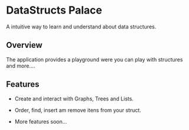 # DataStructs Palace

  A intuitive way to learn and understand about data structures.

## Overview

  The application provides a playground were you can play with structures and more....

## Features

  - Create and interact with Graphs, Trees and Lists.

  - Order, find, insert am remove itens from your struct.

  - More features soon...


